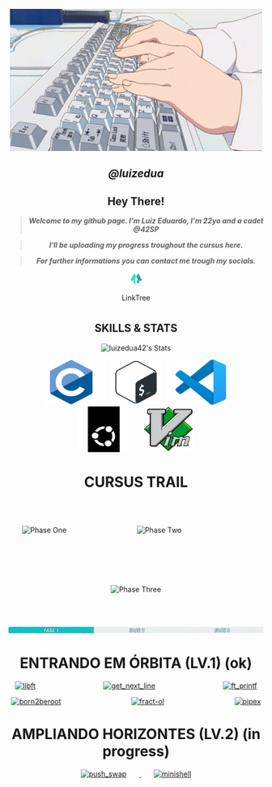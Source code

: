 
<div align = center>

![Alt text](assets/typing.gif)
## ___@luizedua___ 
<div align = center>

## **Hey There!**
</div>

>___Welcome to my github page. I'm Luiz Eduardo, I'm 22yo and a cadet @42SP___

>___I'll be uploading my progress troughout the cursus here.___

>___For further informations you can contact me trough my socials.___

<a href="https://linktr.ee/luizedua42" target="_blank"><img  src=assets/icons8-linktree-48.png  title="LinkTree" height=25  ></a>

LinkTree
#
## SKILLS & STATS 
<div align=center>

![luizedua42's Stats](https://github-readme-stats.vercel.app/api?username=luizedua42&theme=jolly&show_icons=true&hide_border=true&count_private=false)

<img src=https://raw.githubusercontent.com/devicons/devicon/1119b9f84c0290e0f0b38982099a2bd027a48bf1/icons/c/c-original.svg title="C" height=90 width=100  hspace=14><img src=https://raw.githubusercontent.com/devicons/devicon/1119b9f84c0290e0f0b38982099a2bd027a48bf1/icons/bash/bash-original.svg title="bash" height=90 width=100  hspace=14><img src=https://raw.githubusercontent.com/devicons/devicon/1119b9f84c0290e0f0b38982099a2bd027a48bf1/icons/vscode/vscode-original.svg title="VSCode" height=90 width=100  hspace=14><img src=https://raw.githubusercontent.com/devicons/devicon/1119b9f84c0290e0f0b38982099a2bd027a48bf1/icons/ubuntu/ubuntu-plain.svg title="Ubuntu" height=90 width=100  hspace=14><img src=https://raw.githubusercontent.com/devicons/devicon/1119b9f84c0290e0f0b38982099a2bd027a48bf1/icons/vim/vim-original.svg title="Vim" height=90 width=100  hspace=14>
</div>


# CURSUS TRAIL

<img title="Phase One" src="https://game.42sp.org.br/static/assets/achievements/phase_onem.png" hspace="0" vspace="50">
<img title="Phase Two"src="https://game.42sp.org.br/static/assets/achievements/phase_twon.png" hspace="135" vspace="50" >
<img title="Phase Three"src="https://game.42sp.org.br/static/assets/achievements/phase_threen.png" hspace="0" vspace="50">

  
  ![Progress Bar](assets/Screenshot%202023-08-22%20at%2013-19-35%2042%20Game.png)

# ENTRANDO EM ÓRBITA (LV.1) (ok)

<a href="https://github.com/luizedua42/42libft" target="_blank"><img src="https://game.42sp.org.br/static/assets/achievements/libftm.png" title ="libft" hspace = "0" ></a> 
<a href="https://github.com/luizedua42/42get_next_line" target="_blank"><img  src="https://game.42sp.org.br/static/assets/achievements/get_next_linem.png" title = "get_next_line" hspace = "130" ></a> 
<a href="https://github.com/luizedua42/42_printf" target="_blank"><img  src="https://game.42sp.org.br/static/assets/achievements/ft_printfe.png" title = "ft_printf" hspace = "0" ></a> 

<a href="https://github.com/luizedua42/42_born2beroot" target="_blank"><img  src="https://game.42sp.org.br/static/assets/achievements/born2berootm.png" title = "born2beroot" hspace = "0" ></a>
<a href="https://github.com/luizedua42/42_fract-ol" target="_blank"><img  src="https://game.42sp.org.br/static/assets/achievements/fract-olm.png" title = "fract-ol" hspace = "135" ></a>
<a href="https://github.com/luizedua42/42_pipex" target="_blank"><img src="https://game.42sp.org.br/static/assets/achievements/pipexe.png" title = "pipex" hspace = "0" ></a>

# AMPLIANDO HORIZONTES (LV.2) (in progress)

<a href="https://github.com/luizedua42/42_push_swap" target="_blank"><img  src="https://game.42sp.org.br/static/assets/achievements/push_swape.png" title = "push_swap" hspace = "25" >
<a href="https://github.com/luizedua42/42_minishell" target="_blank"><img  src="https://game.42sp.org.br/static/assets/achievements/minishelln.png" title = "minishell" hspace = "25" >

#

  

